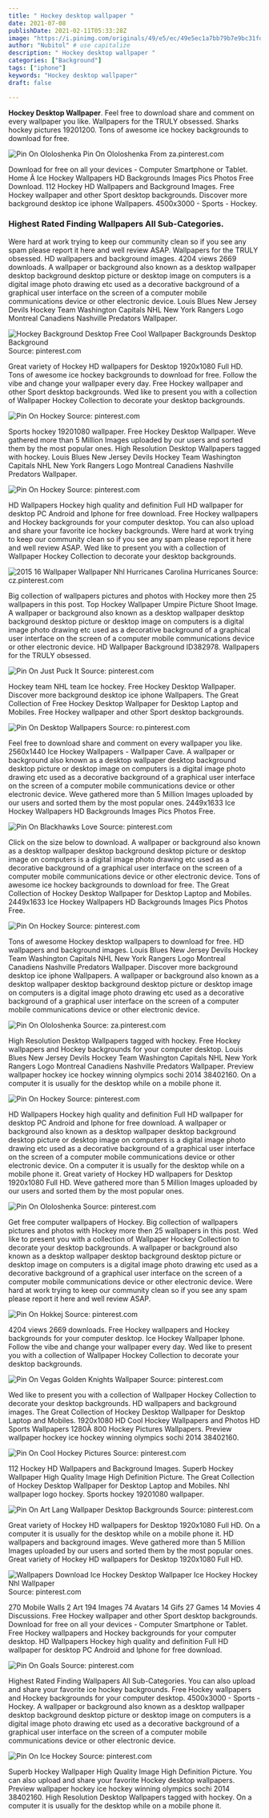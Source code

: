 ```yaml
---
title: " Hockey desktop wallpaper "
date: 2021-07-08
publishDate: 2021-02-11T05:33:28Z
image: "https://i.pinimg.com/originals/49/e5/ec/49e5ec1a7bb79b7e9bc31fd474dc7a5e.jpg"
author: "Nubitol" # use capitalize
description: " Hockey desktop wallpaper "
categories: ["Background"]
tags: ["iphone"]
keywords: "Hockey desktop wallpaper"
draft: false

---
```



**Hockey Desktop Wallpaper**. Feel free to download share and comment on every wallpaper you like. Wallpapers for the TRULY obsessed. Sharks hockey pictures 19201200. Tons of awesome ice hockey backgrounds to download for free.

![Pin On Ololoshenka](https://i.pinimg.com/originals/2e/e9/9b/2ee99ba7cddd296130f5498e878637b8.jpg "Pin On Ololoshenka")
Pin On Ololoshenka From za.pinterest.com


Download for free on all your devices - Computer Smartphone or Tablet. Home Â Ice Hockey Wallpapers HD Backgrounds Images Pics Photos Free Download. 112 Hockey HD Wallpapers and Background Images. Free Hockey wallpaper and other Sport desktop backgrounds. Discover more background desktop ice iphone Wallpapers. 4500x3000 - Sports - Hockey.

### Highest Rated Finding Wallpapers All Sub-Categories.

Were hard at work trying to keep our community clean so if you see any spam please report it here and well review ASAP. Wallpapers for the TRULY obsessed. HD wallpapers and background images. 4204 views 2669 downloads. A wallpaper or background also known as a desktop wallpaper desktop background desktop picture or desktop image on computers is a digital image photo drawing etc used as a decorative background of a graphical user interface on the screen of a computer mobile communications device or other electronic device. Louis Blues New Jersey Devils Hockey Team Washington Capitals NHL New York Rangers Logo Montreal Canadiens Nashville Predators Wallpaper.


![Hockey Background Desktop Free Cool Wallpaper Backgrounds Desktop Background](https://i.pinimg.com/originals/f5/66/2f/f5662fe32266db5be9bb6a0169816927.jpg "Hockey Background Desktop Free Cool Wallpaper Backgrounds Desktop Background")
Source: pinterest.com

Great variety of Hockey HD wallpapers for Desktop 1920x1080 Full HD. Tons of awesome ice hockey backgrounds to download for free. Follow the vibe and change your wallpaper every day. Free Hockey wallpaper and other Sport desktop backgrounds. Wed like to present you with a collection of Wallpaper Hockey Collection to decorate your desktop backgrounds.

![Pin On Hockey](https://i.pinimg.com/736x/d1/4d/2a/d14d2a58323efaa9bf4f993539f6dd51.jpg "Pin On Hockey")
Source: pinterest.com

Sports hockey 19201080 wallpaper. Free Hockey Desktop Wallpaper. Weve gathered more than 5 Million Images uploaded by our users and sorted them by the most popular ones. High Resolution Desktop Wallpapers tagged with hockey. Louis Blues New Jersey Devils Hockey Team Washington Capitals NHL New York Rangers Logo Montreal Canadiens Nashville Predators Wallpaper.

![Pin On Hockey](https://i.pinimg.com/originals/9c/25/be/9c25bedddbacb1ecb8afdfff853d61fa.jpg "Pin On Hockey")
Source: pinterest.com

HD Wallpapers Hockey high quality and definition Full HD wallpaper for desktop PC Android and Iphone for free download. Free Hockey wallpapers and Hockey backgrounds for your computer desktop. You can also upload and share your favorite ice hockey backgrounds. Were hard at work trying to keep our community clean so if you see any spam please report it here and well review ASAP. Wed like to present you with a collection of Wallpaper Hockey Collection to decorate your desktop backgrounds.

![2015 16 Wallpaper Wallpaper Nhl Hurricanes Carolina Hurricanes](https://i.pinimg.com/originals/29/06/e6/2906e693cc6420af501a404a1064a04a.jpg "2015 16 Wallpaper Wallpaper Nhl Hurricanes Carolina Hurricanes")
Source: cz.pinterest.com

Big collection of wallpapers pictures and photos with Hockey more then 25 wallpapers in this post. Top Hockey Wallpaper Umpire Picture Shoot Image. A wallpaper or background also known as a desktop wallpaper desktop background desktop picture or desktop image on computers is a digital image photo drawing etc used as a decorative background of a graphical user interface on the screen of a computer mobile communications device or other electronic device. HD Wallpaper Background ID382978. Wallpapers for the TRULY obsessed.

![Pin On Just Puck It](https://i.pinimg.com/originals/26/53/5e/26535e2bbb3e37fb90eec67acb4fc32b.jpg "Pin On Just Puck It")
Source: pinterest.com

Hockey team NHL team Ice hockey. Free Hockey Desktop Wallpaper. Discover more background desktop ice iphone Wallpapers. The Great Collection of Free Hockey Desktop Wallpaper for Desktop Laptop and Mobiles. Free Hockey wallpaper and other Sport desktop backgrounds.

![Pin On Desktop Wallpapers](https://i.pinimg.com/originals/26/02/10/26021052e9e2700bf9803bce46dd4d8e.jpg "Pin On Desktop Wallpapers")
Source: ro.pinterest.com

Feel free to download share and comment on every wallpaper you like. 2560x1440 Ice Hockey Wallpapers - Wallpaper Cave. A wallpaper or background also known as a desktop wallpaper desktop background desktop picture or desktop image on computers is a digital image photo drawing etc used as a decorative background of a graphical user interface on the screen of a computer mobile communications device or other electronic device. Weve gathered more than 5 Million Images uploaded by our users and sorted them by the most popular ones. 2449x1633 Ice Hockey Wallpapers HD Backgrounds Images Pics Photos Free.

![Pin On Blackhawks Love](https://i.pinimg.com/originals/45/c1/28/45c12882681385605640205bdc610658.jpg "Pin On Blackhawks Love")
Source: pinterest.com

Click on the size below to download. A wallpaper or background also known as a desktop wallpaper desktop background desktop picture or desktop image on computers is a digital image photo drawing etc used as a decorative background of a graphical user interface on the screen of a computer mobile communications device or other electronic device. Tons of awesome ice hockey backgrounds to download for free. The Great Collection of Hockey Desktop Wallpaper for Desktop Laptop and Mobiles. 2449x1633 Ice Hockey Wallpapers HD Backgrounds Images Pics Photos Free.

![Pin On Hockey](https://i.pinimg.com/originals/83/96/bc/8396bca11d6b4576cf00d844e22426c2.jpg "Pin On Hockey")
Source: pinterest.com

Tons of awesome Hockey desktop wallpapers to download for free. HD wallpapers and background images. Louis Blues New Jersey Devils Hockey Team Washington Capitals NHL New York Rangers Logo Montreal Canadiens Nashville Predators Wallpaper. Discover more background desktop ice iphone Wallpapers. A wallpaper or background also known as a desktop wallpaper desktop background desktop picture or desktop image on computers is a digital image photo drawing etc used as a decorative background of a graphical user interface on the screen of a computer mobile communications device or other electronic device.

![Pin On Ololoshenka](https://i.pinimg.com/originals/2e/e9/9b/2ee99ba7cddd296130f5498e878637b8.jpg "Pin On Ololoshenka")
Source: za.pinterest.com

High Resolution Desktop Wallpapers tagged with hockey. Free Hockey wallpapers and Hockey backgrounds for your computer desktop. Louis Blues New Jersey Devils Hockey Team Washington Capitals NHL New York Rangers Logo Montreal Canadiens Nashville Predators Wallpaper. Preview wallpaper hockey ice hockey winning olympics sochi 2014 38402160. On a computer it is usually for the desktop while on a mobile phone it.

![Pin On Hockey](https://i.pinimg.com/originals/04/af/41/04af41ff53d633e01a4c7e81a2117d32.jpg "Pin On Hockey")
Source: pinterest.com

HD Wallpapers Hockey high quality and definition Full HD wallpaper for desktop PC Android and Iphone for free download. A wallpaper or background also known as a desktop wallpaper desktop background desktop picture or desktop image on computers is a digital image photo drawing etc used as a decorative background of a graphical user interface on the screen of a computer mobile communications device or other electronic device. On a computer it is usually for the desktop while on a mobile phone it. Great variety of Hockey HD wallpapers for Desktop 1920x1080 Full HD. Weve gathered more than 5 Million Images uploaded by our users and sorted them by the most popular ones.

![Pin On Ololoshenka](https://i.pinimg.com/originals/22/b5/1d/22b51dd610ac941f8448fb73f0d3c7db.jpg "Pin On Ololoshenka")
Source: pinterest.com

Get free computer wallpapers of Hockey. Big collection of wallpapers pictures and photos with Hockey more then 25 wallpapers in this post. Wed like to present you with a collection of Wallpaper Hockey Collection to decorate your desktop backgrounds. A wallpaper or background also known as a desktop wallpaper desktop background desktop picture or desktop image on computers is a digital image photo drawing etc used as a decorative background of a graphical user interface on the screen of a computer mobile communications device or other electronic device. Were hard at work trying to keep our community clean so if you see any spam please report it here and well review ASAP.

![Pin On Hokkej](https://i.pinimg.com/originals/ea/5b/84/ea5b84180b89eb17aa465daee2a205ee.jpg "Pin On Hokkej")
Source: pinterest.com

4204 views 2669 downloads. Free Hockey wallpapers and Hockey backgrounds for your computer desktop. Ice Hockey Wallpaper Iphone. Follow the vibe and change your wallpaper every day. Wed like to present you with a collection of Wallpaper Hockey Collection to decorate your desktop backgrounds.

![Pin On Vegas Golden Knights Wallpaper](https://i.pinimg.com/originals/e7/52/c1/e752c155889dcf721bf5b4cb5a639531.jpg "Pin On Vegas Golden Knights Wallpaper")
Source: pinterest.com

Wed like to present you with a collection of Wallpaper Hockey Collection to decorate your desktop backgrounds. HD wallpapers and background images. The Great Collection of Hockey Desktop Wallpaper for Desktop Laptop and Mobiles. 1920x1080 HD Cool Hockey Wallpapers and Photos HD Sports Wallpapers 1280Ã 800 Hockey Pictures Wallpapers. Preview wallpaper hockey ice hockey winning olympics sochi 2014 38402160.

![Pin On Cool Hockey Pictures](https://i.pinimg.com/originals/b9/7e/52/b97e52200da3ea1001c66c308dd4ecde.jpg "Pin On Cool Hockey Pictures")
Source: pinterest.com

112 Hockey HD Wallpapers and Background Images. Superb Hockey Wallpaper High Quality Image High Definition Picture. The Great Collection of Hockey Desktop Wallpaper for Desktop Laptop and Mobiles. Nhl wallpaper logo hockey. Sports hockey 19201080 wallpaper.

![Pin On Art Lang Wallpaper Desktop Backgrounds](https://i.pinimg.com/originals/5b/23/81/5b2381774815c48546964ff601ae6966.jpg "Pin On Art Lang Wallpaper Desktop Backgrounds")
Source: pinterest.com

Great variety of Hockey HD wallpapers for Desktop 1920x1080 Full HD. On a computer it is usually for the desktop while on a mobile phone it. HD wallpapers and background images. Weve gathered more than 5 Million Images uploaded by our users and sorted them by the most popular ones. Great variety of Hockey HD wallpapers for Desktop 1920x1080 Full HD.

![Wallpapers Download Ice Hockey Desktop Wallpaper Ice Hockey Hockey Nhl Wallpaper](https://i.pinimg.com/originals/28/33/7d/28337de219e2dd6fa0dbc449735a369b.jpg "Wallpapers Download Ice Hockey Desktop Wallpaper Ice Hockey Hockey Nhl Wallpaper")
Source: pinterest.com

270 Mobile Walls 2 Art 194 Images 74 Avatars 14 Gifs 27 Games 14 Movies 4 Discussions. Free Hockey wallpaper and other Sport desktop backgrounds. Download for free on all your devices - Computer Smartphone or Tablet. Free Hockey wallpapers and Hockey backgrounds for your computer desktop. HD Wallpapers Hockey high quality and definition Full HD wallpaper for desktop PC Android and Iphone for free download.

![Pin On Goals](https://i.pinimg.com/originals/97/0e/30/970e300bb5db979d12096f72cfbca5a8.jpg "Pin On Goals")
Source: pinterest.com

Highest Rated Finding Wallpapers All Sub-Categories. You can also upload and share your favorite ice hockey backgrounds. Free Hockey wallpapers and Hockey backgrounds for your computer desktop. 4500x3000 - Sports - Hockey. A wallpaper or background also known as a desktop wallpaper desktop background desktop picture or desktop image on computers is a digital image photo drawing etc used as a decorative background of a graphical user interface on the screen of a computer mobile communications device or other electronic device.

![Pin On Ice Hockey](https://i.pinimg.com/originals/49/e5/ec/49e5ec1a7bb79b7e9bc31fd474dc7a5e.jpg "Pin On Ice Hockey")
Source: pinterest.com

Superb Hockey Wallpaper High Quality Image High Definition Picture. You can also upload and share your favorite Hockey desktop wallpapers. Preview wallpaper hockey ice hockey winning olympics sochi 2014 38402160. High Resolution Desktop Wallpapers tagged with hockey. On a computer it is usually for the desktop while on a mobile phone it.

